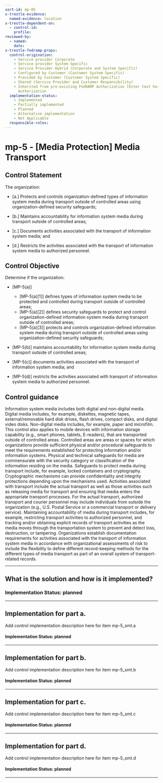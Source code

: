 ```yaml
---
sort-id: mp-05
x-trestle-evidence:
  named-evidence: location
x-trestle-dependent-on:
  - control-id:
    profile:
reviewed-by:
  - named:
    date:
x-trestle-fedramp-props:
  control-origination:
    - Service provider Corporate
    - Service provider System Specific
    - Service Provider Hybrid (Corporate and System Specific)
    - Configured by Customer (Customer System Specific)
    - Provided by Customer (Customer System Specific)
    - Shared (Service Provider and Customer Responsibility)
    - Inherited from pre-existing FedRAMP Authorization [Enter text here], Date of
      Authorization
  implementation-status:
    - Implemented
    - Partially implemented
    - Planned
    - Alternative implementation
    - Not Applicable
  responsible-roles:
---
```


# mp-5 - \[Media Protection\] Media Transport

## Control Statement

The organization:

- \[a.\] Protects and controls organization-defined types of information system media during transport outside of controlled areas using organization-defined security safeguards;

- \[b.\] Maintains accountability for information system media during transport outside of controlled areas;

- \[c.\] Documents activities associated with the transport of information system media; and

- \[d.\] Restricts the activities associated with the transport of information system media to authorized personnel.

## Control Objective

Determine if the organization:

- \[MP-5(a)\]

  - \[MP-5(a)[1]\] defines types of information system media to be protected and controlled during transport outside of controlled areas;
  - \[MP-5(a)[2]\] defines security safeguards to protect and control organization-defined information system media during transport outside of controlled areas;
  - \[MP-5(a)[3]\] protects and controls organization-defined information system media during transport outside of controlled areas using organization-defined security safeguards;

- \[MP-5(b)\] maintains accountability for information system media during transport outside of controlled areas;

- \[MP-5(c)\] documents activities associated with the transport of information system media; and

- \[MP-5(d)\] restricts the activities associated with transport of information system media to authorized personnel.

## Control guidance

Information system media includes both digital and non-digital media. Digital media includes, for example, diskettes, magnetic tapes, external/removable hard disk drives, flash drives, compact disks, and digital video disks. Non-digital media includes, for example, paper and microfilm. This control also applies to mobile devices with information storage capability (e.g., smart phones, tablets, E-readers), that are transported outside of controlled areas. Controlled areas are areas or spaces for which organizations provide sufficient physical and/or procedural safeguards to meet the requirements established for protecting information and/or information systems. Physical and technical safeguards for media are commensurate with the security category or classification of the information residing on the media. Safeguards to protect media during transport include, for example, locked containers and cryptography. Cryptographic mechanisms can provide confidentiality and integrity protections depending upon the mechanisms used. Activities associated with transport include the actual transport as well as those activities such as releasing media for transport and ensuring that media enters the appropriate transport processes. For the actual transport, authorized transport and courier personnel may include individuals from outside the organization (e.g., U.S. Postal Service or a commercial transport or delivery service). Maintaining accountability of media during transport includes, for example, restricting transport activities to authorized personnel, and tracking and/or obtaining explicit records of transport activities as the media moves through the transportation system to prevent and detect loss, destruction, or tampering. Organizations establish documentation requirements for activities associated with the transport of information system media in accordance with organizational assessments of risk to include the flexibility to define different record-keeping methods for the different types of media transport as part of an overall system of transport-related records.

______________________________________________________________________

## What is the solution and how is it implemented?

### Implementation Status: planned

______________________________________________________________________

## Implementation for part a.

Add control implementation description here for item mp-5_smt.a

#### Implementation Status: planned

______________________________________________________________________

## Implementation for part b.

Add control implementation description here for item mp-5_smt.b

#### Implementation Status: planned

______________________________________________________________________

## Implementation for part c.

Add control implementation description here for item mp-5_smt.c

#### Implementation Status: planned

______________________________________________________________________

## Implementation for part d.

Add control implementation description here for item mp-5_smt.d

#### Implementation Status: planned

______________________________________________________________________
